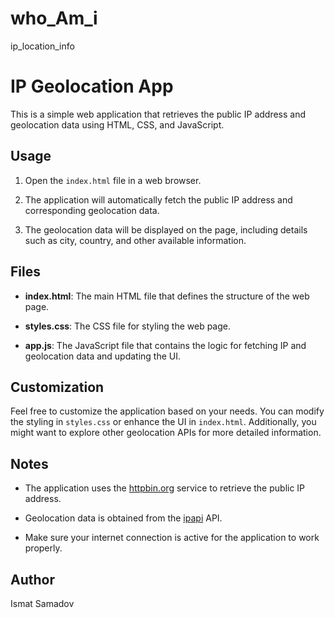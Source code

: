 # who_Am_i
ip_location_info

# IP Geolocation App

This is a simple web application that retrieves the public IP address and geolocation data using HTML, CSS, and JavaScript.

## Usage

1. Open the `index.html` file in a web browser.

2. The application will automatically fetch the public IP address and corresponding geolocation data.

3. The geolocation data will be displayed on the page, including details such as city, country, and other available information.

## Files

- **index.html**: The main HTML file that defines the structure of the web page.

- **styles.css**: The CSS file for styling the web page.

- **app.js**: The JavaScript file that contains the logic for fetching IP and geolocation data and updating the UI.

## Customization

Feel free to customize the application based on your needs. You can modify the styling in `styles.css` or enhance the UI in `index.html`. Additionally, you might want to explore other geolocation APIs for more detailed information.

## Notes

- The application uses the [httpbin.org](https://httpbin.org) service to retrieve the public IP address.

- Geolocation data is obtained from the [ipapi](https://ipapi.co) API.

- Make sure your internet connection is active for the application to work properly.

## Author

Ismat Samadov
